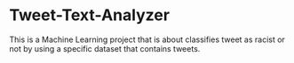 # Tweet-Text-Analyzer
This is a Machine Learning project that is about classifies tweet as racist or not by using a specific dataset that contains tweets.
